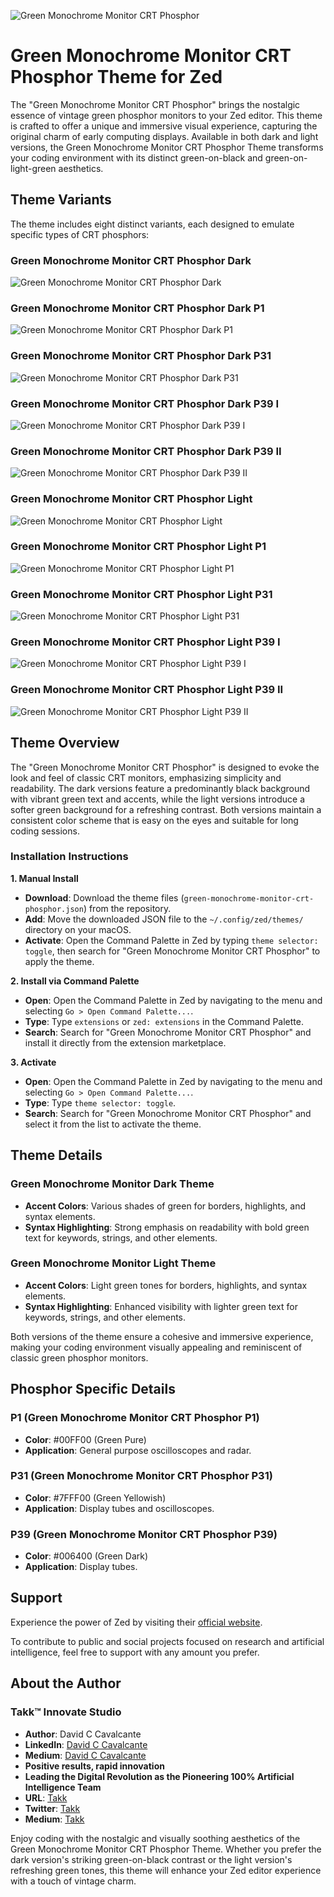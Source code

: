 ![Green Monochrome Monitor CRT Phosphor](https://github.com/Takk8IS/green-monochrome-monitor-crt-phosphor-theme-for-zed/blob/main/assets/icon.jpg?raw=true)

# Green Monochrome Monitor CRT Phosphor Theme for Zed

The "Green Monochrome Monitor CRT Phosphor" brings the nostalgic essence of vintage green phosphor monitors to your Zed editor. This theme is crafted to offer a unique and immersive visual experience, capturing the original charm of early computing displays. Available in both dark and light versions, the Green Monochrome Monitor CRT Phosphor Theme transforms your coding environment with its distinct green-on-black and green-on-light-green aesthetics.

## Theme Variants

The theme includes eight distinct variants, each designed to emulate specific types of CRT phosphors:

### Green Monochrome Monitor CRT Phosphor Dark

![Green Monochrome Monitor CRT Phosphor Dark](https://github.com/Takk8IS/green-monochrome-monitor-crt-phosphor-theme-for-zed/blob/main/assets/screenshot-dark.png?raw=true)

### Green Monochrome Monitor CRT Phosphor Dark P1

![Green Monochrome Monitor CRT Phosphor Dark P1](https://github.com/Takk8IS/green-monochrome-monitor-crt-phosphor-theme-for-zed/blob/main/assets/screenshot-dark-p1.png?raw=true)

### Green Monochrome Monitor CRT Phosphor Dark P31

![Green Monochrome Monitor CRT Phosphor Dark P31](https://github.com/Takk8IS/green-monochrome-monitor-crt-phosphor-theme-for-zed/blob/main/assets/screenshot-dark-p31.png?raw=true)

### Green Monochrome Monitor CRT Phosphor Dark P39 I

![Green Monochrome Monitor CRT Phosphor Dark P39 I](https://github.com/Takk8IS/green-monochrome-monitor-crt-phosphor-theme-for-zed/blob/main/assets/screenshot-dark-p39-i.png?raw=true)

### Green Monochrome Monitor CRT Phosphor Dark P39 II

![Green Monochrome Monitor CRT Phosphor Dark P39 II](https://github.com/Takk8IS/green-monochrome-monitor-crt-phosphor-theme-for-zed/blob/main/assets/screenshot-dark-p39-ii.png?raw=true)

### Green Monochrome Monitor CRT Phosphor Light

![Green Monochrome Monitor CRT Phosphor Light](https://github.com/Takk8IS/green-monochrome-monitor-crt-phosphor-theme-for-zed/blob/main/assets/screenshot-light.png?raw=true)

### Green Monochrome Monitor CRT Phosphor Light P1

![Green Monochrome Monitor CRT Phosphor Light P1](https://github.com/Takk8IS/green-monochrome-monitor-crt-phosphor-theme-for-zed/blob/main/assets/screenshot-light-p1.png?raw=true)

### Green Monochrome Monitor CRT Phosphor Light P31

![Green Monochrome Monitor CRT Phosphor Light P31](https://github.com/Takk8IS/green-monochrome-monitor-crt-phosphor-theme-for-zed/blob/main/assets/screenshot-light-p31.png?raw=true)

### Green Monochrome Monitor CRT Phosphor Light P39 I

![Green Monochrome Monitor CRT Phosphor Light P39 I](https://github.com/Takk8IS/green-monochrome-monitor-crt-phosphor-theme-for-zed/blob/main/assets/screenshot-light-p39-i.png?raw=true)

### Green Monochrome Monitor CRT Phosphor Light P39 II

![Green Monochrome Monitor CRT Phosphor Light P39 II](https://github.com/Takk8IS/green-monochrome-monitor-crt-phosphor-theme-for-zed/blob/main/assets/screenshot-light-p39-ii.png?raw=true)

## Theme Overview

The "Green Monochrome Monitor CRT Phosphor" is designed to evoke the look and feel of classic CRT monitors, emphasizing simplicity and readability. The dark versions feature a predominantly black background with vibrant green text and accents, while the light versions introduce a softer green background for a refreshing contrast. Both versions maintain a consistent color scheme that is easy on the eyes and suitable for long coding sessions.

### Installation Instructions

**1. Manual Install**

-   **Download**: Download the theme files (`green-monochrome-monitor-crt-phosphor.json`) from the repository.
-   **Add**: Move the downloaded JSON file to the `~/.config/zed/themes/` directory on your macOS.
-   **Activate**: Open the Command Palette in Zed by typing `theme selector: toggle`, then search for "Green Monochrome Monitor CRT Phosphor" to apply the theme.

**2. Install via Command Palette**

-   **Open**: Open the Command Palette in Zed by navigating to the menu and selecting `Go > Open Command Palette...`.
-   **Type**: Type `extensions` or `zed: extensions` in the Command Palette.
-   **Search**: Search for "Green Monochrome Monitor CRT Phosphor" and install it directly from the extension marketplace.

**3. Activate**

-   **Open**: Open the Command Palette in Zed by navigating to the menu and selecting `Go > Open Command Palette...`.
-   **Type**: Type `theme selector: toggle`.
-   **Search**: Search for "Green Monochrome Monitor CRT Phosphor" and select it from the list to activate the theme.

## Theme Details

### Green Monochrome Monitor Dark Theme

-   **Accent Colors**: Various shades of green for borders, highlights, and syntax elements.
-   **Syntax Highlighting**: Strong emphasis on readability with bold green text for keywords, strings, and other elements.

### Green Monochrome Monitor Light Theme

-   **Accent Colors**: Light green tones for borders, highlights, and syntax elements.
-   **Syntax Highlighting**: Enhanced visibility with lighter green text for keywords, strings, and other elements.

Both versions of the theme ensure a cohesive and immersive experience, making your coding environment visually appealing and reminiscent of classic green phosphor monitors.

## Phosphor Specific Details

### P1 (Green Monochrome Monitor CRT Phosphor P1)

-   **Color**: #00FF00 (Green Pure)
-   **Application**: General purpose oscilloscopes and radar.

### P31 (Green Monochrome Monitor CRT Phosphor P31)

-   **Color**: #7FFF00 (Green Yellowish)
-   **Application**: Display tubes and oscilloscopes.

### P39 (Green Monochrome Monitor CRT Phosphor P39)

-   **Color**: #006400 (Green Dark)
-   **Application**: Display tubes.

## Support

Experience the power of Zed by visiting their [official website](https://zed.dev/).

To contribute to public and social projects focused on research and artificial intelligence, feel free to support with any amount you prefer.

## About the Author

### Takk™ Innovate Studio

-   **Author**: David C Cavalcante
-   **LinkedIn**: [David C Cavalcante](https://www.linkedin.com/in/hellodav/)
-   **Medium**: [David C Cavalcante](https://medium.com/@davcavalcante/)
-   **Positive results, rapid innovation**
-   **Leading the Digital Revolution as the Pioneering 100% Artificial Intelligence Team**
-   **URL**: [Takk](https://takk.ag/)
-   **Twitter**: [Takk](https://twitter.com/takk8is/)
-   **Medium**: [Takk](https://takk8is.medium.com/)

Enjoy coding with the nostalgic and visually soothing aesthetics of the Green Monochrome Monitor CRT Phosphor Theme. Whether you prefer the dark version's striking green-on-black contrast or the light version's refreshing green tones, this theme will enhance your Zed editor experience with a touch of vintage charm.
